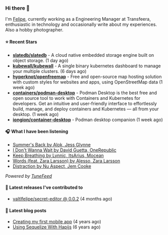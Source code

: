 ### Hi there 👋

I'm [Felipe](https://felipevm.com), currently working as a Engineering Manager at Transfeera, enthusiastic in technology and occasionally write about my experiences. Also a hobby photographer.

#### ⭐ Recent Stars
- **[slatedb/slatedb](https://github.com/slatedb/slatedb)** - A cloud native embedded storage engine built on object storage. (1 day ago)
- **[kubewall/kubewall](https://github.com/kubewall/kubewall)** - A single binary kubernetes dashboard to manage your multiple clusters. (6 days ago)
- **[hyperknot/openfreemap](https://github.com/hyperknot/openfreemap)** - Free and open-source map hosting solution with custom styles for websites and apps, using OpenStreetMap data (1 week ago)
- **[containers/podman-desktop](https://github.com/containers/podman-desktop)** - Podman Desktop is the best free and open source tool to work with Containers and Kubernetes for developers. Get an intuitive and user-friendly interface to effortlessly build, manage, and deploy containers and Kubernetes — all from your desktop. (1 week ago)
- **[iongion/container-desktop](https://github.com/iongion/container-desktop)** - Podman desktop companion (1 week ago)

#### 🎧 What I have been listening
- [Summer&#39;s Back by Alok, Jess Glynne](https://open.spotify.com/track/4lbBiqC2alVR4ooruZSe0o)
- [I Don&#39;t Wanna Wait by David Guetta, OneRepublic](https://open.spotify.com/track/331l3xABO0HMr1Kkyh2LZq)
- [Keep Breathing by Lynnic, ItsArius, Mocean](https://open.spotify.com/track/7jwqJC4HVydUmjG7AAhZPG)
- [Words (feat. Zara Larsson) by Alesso, Zara Larsson](https://open.spotify.com/track/1bgKMxPQU7JIZEhNsM1vFs)
- [Distraction by Nu Aspect, Jem Cooke](https://open.spotify.com/track/2XCc7Y5BhnBK29r9mhFXZG)

_Powered by [TuneFeed](https://tunefeed.app?ref=valtlfelipe-gh-profile)_ 

#### 🚀 Latest releases I've contributed to


- [valtlfelipe/secret-editor @ 0.0.2](https://github.com/valtlfelipe/secret-editor/releases/tag/0.0.2) (4 months ago)

#### 📄 Latest blog posts
- [Creating my first mobile app](https://felipevm.com/posts/creating-my-first-mobile-app/) (4 years ago)
- [Using Sequelize With Hapijs](https://felipevm.com/posts/using-sequelize-with-hapijs/) (6 years ago)
